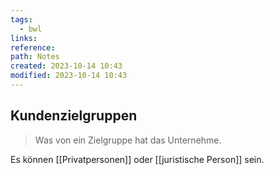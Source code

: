 ```yaml
---
tags:
  - bwl
links: 
reference: 
path: Notes
created: 2023-10-14 10:43
modified: 2023-10-14 10:43
---
```

## Kundenzielgruppen
> Was von ein Zielgruppe hat das Unternehme.

Es können [[Privatpersonen]] oder [[juristische Person]] sein.


